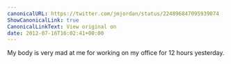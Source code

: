 ```yaml
---
canonicalURL: https://twitter.com/jmjordan/status/224896847095939074
ShowCanonicalLink: true
CanonicalLinkText: View original on
date: 2012-07-16T16:02:41+00:00
---
```

My body is very mad at me for working on my office for 12 hours yesterday.